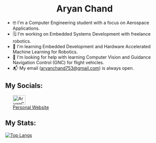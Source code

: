 <h1 align="center">Aryan Chand</h1>

- 🤓 I'm a Computer Engineering student with a focus on Aerospace Applications.
- 🗒️ I'm working on Embedded Systems Development with freelance robotics.
- 🌱 I'm learning Embedded Development and Hardware Accelerated Machine Learning for Robotics.
- 🔭 I'm looking for help with learning Computer Vision and Guidance Navigation Control (GNC) for flight vehicles.
- 📬 My email (<aryanchand753@gmail.com>) is always open.

## My Socials:
<div align="left">
  <ul style="list-style:none;">
    <li>
      <a href="https://linkedin.com/in/AryanChand753" target="blank"><img align="center" src="https://raw.githubusercontent.com/rahuldkjain/github-profile-readme-generator/master/src/images/icons/Social/linked-in-alt.svg" alt="AryanChand753" height="30" width="40" /></a>
    </li>
    <li>
      <a href="http://aryanchand753.github.io" target="_blank">Personal Website</a>
    </li>
  </ul>
</div>

## My Stats:
[![Top Langs](https://github-readme-stats.vercel.app/api/top-langs/?username=AryanChand753&layout=compact&theme=gruvbox&langs_count=10&hide=html,css,makefile)](https://github.com/SeniorMars/github-readme-stats)
